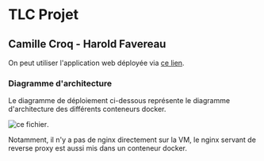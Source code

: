 # TLC Projet

## Camille Croq - Harold Favereau

On peut utiliser l'application web déployée via [ce lien](https://projettlchf.istic.univ-rennes1.fr).

### Diagramme d'architecture

Le diagramme de déploiement ci-dessous représente le diagramme d'architecture des différents conteneurs docker.

![ce fichier](/Diagramme_de_déploiement.png).

Notamment, il n'y a pas de nginx directement sur la VM, le nginx servant de reverse proxy est aussi mis dans un conteneur docker.
